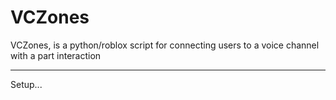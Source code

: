 # VCZones
VCZones, is a python/roblox script for connecting users to a voice channel with a part interaction

-----------------------------------------------------------------------------------------------------

Setup...
